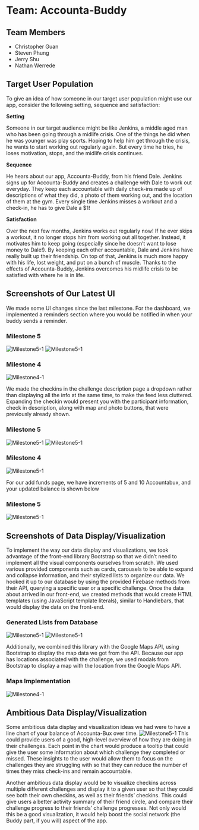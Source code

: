 # Team: Accounta-Buddy
## Team Members
- Christopher Guan
- Steven Phung
- Jerry Shu
- Nathan Werrede

## Target User Population
To give an idea of how someone in our target user population might use our app, consider the following setting, sequence and satisfaction:

**Setting**

Someone in our target audience might be like Jenkins, a middle aged man who has been going through a midlife crisis. One of the things he did when he was younger was play sports. Hoping to help him get through the crisis, he wants to start working out regularly again. But every time he tries, he loses motivation, stops, and the midlife crisis continues.

**Sequence**

He hears about our app, Accounta-Buddy, from his friend Dale. Jenkins signs up for Accounta-Buddy and creates a challenge with Dale to work out everyday. They keep each accountable with daily check-ins made up of descriptions of what they did, a photo of them working out, and the location of them at the gym. Every single time Jenkins misses a workout and a check-in, he has to give Dale a $1!

**Satisfaction**

Over the next few months, Jenkins works out regularly now! If he ever skips a workout, it no longer stops him from working out all together. Instead, it motivates him to keep going (especially since he doesn’t want to lose money to Dale!). By keeping each other accountable, Dale and Jenkins have really built up their friendship. On top of that, Jenkins is much more happy with his life, lost weight, and put on a bunch of muscle. Thanks to the effects of Accounta-Buddy, Jenkins overcomes his midlife crisis to be satisfied with where he is in life.

## Screenshots of Our Latest UI

We made some UI changes since the last milestone. For the dashboard, we implemented a reminders section where you would be notified in when your buddy sends a reminder.
### Milestone 5
![Milestone5-1](./milestone5-images/reminders.png)
![Milestone5-1](./milestone5-images/noreminders.png)

### Milestone 4
![Milestone4-1](./milestone4-images/milestone4-dash.JPG)

We made the checkins in the challenge description page a dropdown rather than displaying all the info at the same time, to make the feed less cluttered. Expanding the checkin would present you with the participant information, check in description, along with map and photo buttons, that were previously already shown.
### Milestone 5
![Milestone5-1](./milestone5-images/notexpanded.png)
![Milestone5-1](./milestone5-images/expanded.png)

### Milestone 4
![Milestone5-1](./milestone5-images/oldfeed.png)

For our add funds page, we have increments of 5 and 10 Accountabux, and your updated balance is shown below
### Milestone 5
![Milestone5-1](./milestone5-images/addfunds.png)


## Screenshots of Data Display/Visualization
To implement the way our data display and visualizations, we took advantage of the front-end library Bootstrap so that we didn’t need to implement all the visual components ourselves from scratch. We used various provided components such as cards, carousels to be able to expand and collapse information, and their stylized lists to organize our data. We hooked it up to our database by using the provided Firebase methods from their API, querying a specific user or a specific challenge. Once the data about  arrived in our front-end, we created methods that would create HTML templates (using JavaScript template literals), similar to Handlebars, that would display the data on the front-end.
### Generated Lists from Database
![Milestone5-1](./milestone5-images/currentchallenges.png)
![Milestone5-1](./milestone5-images/checkins.png)

Additionally, we combined this library with the Google Maps API, using Bootstrap to display the map data we got from the API. Because our app has locations associated with the challenge, we used modals from Bootstrap to display a map with the location from the Google Maps API.
### Maps Implementation
![Milestone4-1](./milestone4-images/milestone4-details2.png)

## Ambitious Data Display/Visualization
Some ambitious data display and visualization ideas we had were to have a line chart of your balance of Accounta-Bux over time. 
![Milestone5-1](./milestone5-images/ambitious.png)
This could provide users of a good, high-level overview of how they are doing in their challenges. Each point in the chart would produce a tooltip that could give the user some information about which challenge they completed or missed. These insights to the user would allow them to focus on the challenges they are struggling with so that they can reduce the number of times they miss check-ins and remain accountable.

Another ambitious data display would be to visualize checkins across multiple different challenges and display it to a given user so that they could see both their own checkins, as well as their friends’ checkins. This could give users a better activity summary of their friend circle, and compare their challenge progress to their friends’ challenge progresses. Not only would this be a good visualization, it would help boost the social network (the Buddy part, if you will) aspect of the app.
